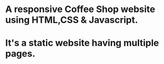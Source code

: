 # A responsive Coffee Shop website using HTML,CSS & Javascript.
# It's a static website having multiple pages.

